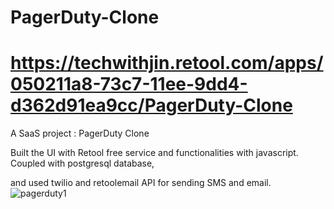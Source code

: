# PagerDuty-Clone
# https://techwithjin.retool.com/apps/050211a8-73c7-11ee-9dd4-d362d91ea9cc/PagerDuty-Clone

A SaaS project : PagerDuty Clone

Built the UI with Retool free service and functionalities with javascript. Coupled with postgresql database,

and used twilio and retoolemail API for sending SMS and email.
![pagerduty1](https://github.com/TechWithJin/PagerDuty-Clone/assets/130134152/0b7a695f-25a7-4d32-a31b-fa2136d75782)
